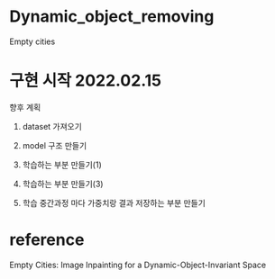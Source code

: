 # Dynamic_object_removing
Empty cities

# 구현 시작 2022.02.15

 향후 계획

1. dataset 가져오기
 

2. model 구조 만들기

3. 학습하는 부분 만들기(1)

4. 학습하는 부분 만들기(3)

5. 학습 중간과정 마다 가중치랑 결과 저장하는 부분 만들기



# reference
Empty Cities: Image Inpainting for a Dynamic-Object-Invariant Space
